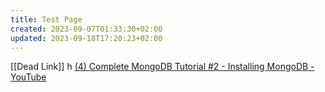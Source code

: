 ```yaml
---
title: Test Page
created: 2023-09-07T01:33:30+02:00
updated: 2023-09-18T17:20:23+02:00
---
```


[[Dead Link]]
h
[(4) Complete MongoDB Tutorial #2 - Installing MongoDB - YouTube](https://www.youtube.com/watch?v=gDOKSgqM-bQ&list=PL4cUxeGkcC9h77dJ-QJlwGlZlTd4ecZOA&index=2)
